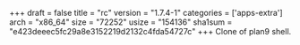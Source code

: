 +++
draft = false
title = "rc"
version = "1.7.4-1"
categories = ['apps-extra']
arch = "x86_64"
size = "72252"
usize = "154136"
sha1sum = "e423deeec5fc29a8e3152219d2132c4fda54727c"
+++
Clone of plan9 shell.